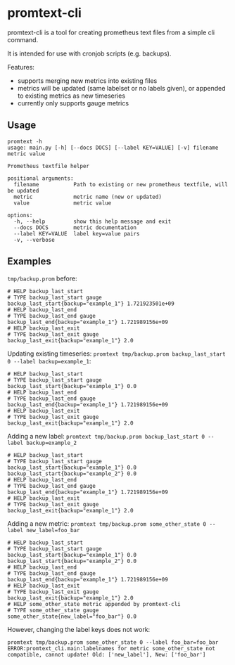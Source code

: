 # promtext-cli

promtext-cli is a tool for creating prometheus text files from a simple cli command.

It is intended for use with cronjob scripts (e.g. backups).

Features:
- supports merging new metrics into existing files
- metrics will be updated (same labelset or no labels given), or appended to existing metrics as new timeseries
- currently only supports gauge metrics

## Usage
```
promtext -h
usage: main.py [-h] [--docs DOCS] [--label KEY=VALUE] [-v] filename metric value

Prometheus textfile helper

positional arguments:
  filename           Path to existing or new prometheus textfile, will be updated
  metric             metric name (new or updated)
  value              metric value

options:
  -h, --help         show this help message and exit
  --docs DOCS        metric documentation
  --label KEY=VALUE  label key=value pairs
  -v, --verbose
```

## Examples
`tmp/backup.prom` before:
```
# HELP backup_last_start 
# TYPE backup_last_start gauge
backup_last_start{backup="example_1"} 1.721923501e+09
# HELP backup_last_end 
# TYPE backup_last_end gauge
backup_last_end{backup="example_1"} 1.721989156e+09
# HELP backup_last_exit 
# TYPE backup_last_exit gauge
backup_last_exit{backup="example_1"} 2.0
```

Updating existing timeseries: `promtext tmp/backup.prom backup_last_start 0 --label backup=example_1`:
```
# HELP backup_last_start 
# TYPE backup_last_start gauge
backup_last_start{backup="example_1"} 0.0
# HELP backup_last_end 
# TYPE backup_last_end gauge
backup_last_end{backup="example_1"} 1.721989156e+09
# HELP backup_last_exit 
# TYPE backup_last_exit gauge
backup_last_exit{backup="example_1"} 2.0
```

Adding a new label: `promtext tmp/backup.prom backup_last_start 0 --label backup=example_2`
```
# HELP backup_last_start 
# TYPE backup_last_start gauge
backup_last_start{backup="example_1"} 0.0
backup_last_start{backup="example_2"} 0.0
# HELP backup_last_end 
# TYPE backup_last_end gauge
backup_last_end{backup="example_1"} 1.721989156e+09
# HELP backup_last_exit 
# TYPE backup_last_exit gauge
backup_last_exit{backup="example_1"} 2.0
```

Adding a new metric: `promtext tmp/backup.prom some_other_state 0 --label new_label=foo_bar`
```
# HELP backup_last_start 
# TYPE backup_last_start gauge
backup_last_start{backup="example_1"} 0.0
backup_last_start{backup="example_2"} 0.0
# HELP backup_last_end 
# TYPE backup_last_end gauge
backup_last_end{backup="example_1"} 1.721989156e+09
# HELP backup_last_exit 
# TYPE backup_last_exit gauge
backup_last_exit{backup="example_1"} 2.0
# HELP some_other_state metric appended by promtext-cli
# TYPE some_other_state gauge
some_other_state{new_label="foo_bar"} 0.0
```

However, changing the label keys does not work:
```
promtext tmp/backup.prom some_other_state 0 --label foo_bar=foo_bar  
ERROR:promtext_cli.main:labelnames for metric some_other_state not compatible, cannot update! Old: ['new_label'], New: ['foo_bar']
```

